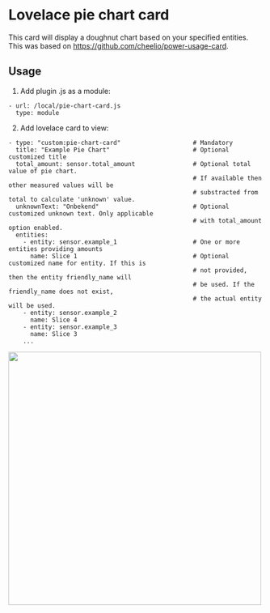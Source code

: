 # Lovelace pie chart card

This card will display a doughnut chart based on your specified entities. This was based on https://github.com/cheelio/power-usage-card. 

## Usage
1. Add plugin .js as a module:
```
- url: /local/pie-chart-card.js
  type: module
```
2. Add lovelace card to view:
```
- type: "custom:pie-chart-card"                    # Mandatory
  title: "Example Pie Chart"                       # Optional customized title
  total_amount: sensor.total_amount                # Optional total value of pie chart.
                                                   # If available then other measured values will be 
                                                   # substracted from total to calculate 'unknown' value.
  unknownText: "Onbekend"                          # Optional customized unknown text. Only applicable
                                                   # with total_amount option enabled.
  entities:
    - entity: sensor.example_1                     # One or more entities providing amounts
      name: Slice 1                                # Optional customized name for entity. If this is 
                                                   # not provided, then the entity friendly_name will 
                                                   # be used. If the friendly_name does not exist, 
                                                   # the actual entity will be used.
    - entity: sensor.example_2
      name: Slice 4
    - entity: sensor.example_3
      name: Slice 3
    ...
 ```

<img src="https://raw.githubusercontent.com/sdelliot/pie-chart-card/master/pie-chart-card.png" width="500">
